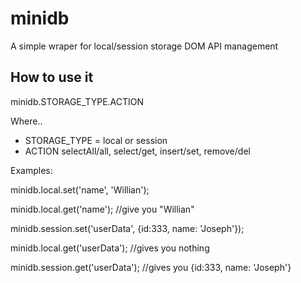 minidb
======

A simple wraper for local/session storage DOM API management

How to use it
------------------------------

minidb.STORAGE_TYPE.ACTION

Where..

 - STORAGE_TYPE = local or session
 - ACTION
        selectAll/all,
        select/get,
        insert/set,
        remove/del

Examples:

minidb.local.set('name', 'Willian');

minidb.local.get('name'); //give you "Willian"

minidb.session.set('userData', {id:333, name: 'Joseph'});

minidb.local.get('userData'); //gives you nothing

minidb.session.get('userData'); //gives you {id:333, name: 'Joseph'}

